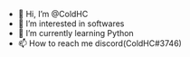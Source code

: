 - 👋 Hi, I’m @ColdHC
- 👀 I’m interested in softwares
- 🌱 I’m currently learning Python
- 📫 How to reach me discord(ColdHC#3746)


